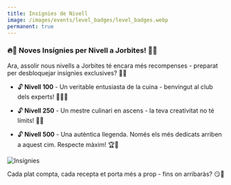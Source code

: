 ```yaml
---
title: Insígnies de Nivell
image: /images/events/level_badges/level_badges.webp
permanent: true
---
```


### 🔥🏅 Noves Insígnies per Nivell a Jorbites! 🏅🔥

Ara, assolir nous nivells a Jorbites té encara més recompenses - preparat per desbloquejar insígnies exclusives? 🎉✨

- 🔓 **Nivell 100** - Un veritable entusiasta de la cuina - benvingut al club dels experts! 👨‍🍳🔥

- 🔓 **Nivell 250** - Un mestre culinari en ascens - la teva creativitat no té límits! 🚀🥇

- 🔓 **Nivell 500** - Una autèntica llegenda. Només els més dedicats arriben a aquest cim. Respecte màxim! 🏆👑

![Insígnies](/images/events/level_badges/badges.webp)

Cada plat compta, cada recepta et porta més a prop - fins on arribaràs? 😏💪
